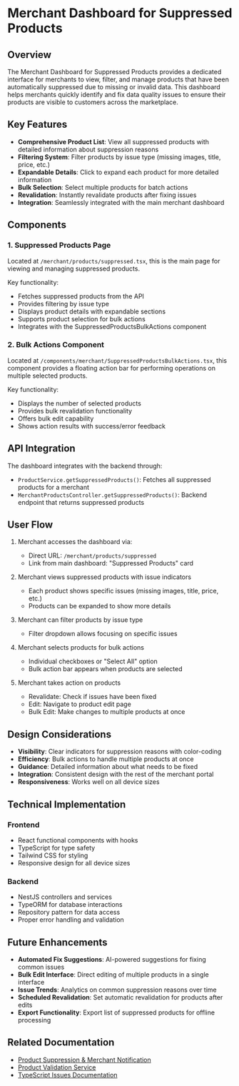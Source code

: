 # Merchant Dashboard for Suppressed Products

## Overview

The Merchant Dashboard for Suppressed Products provides a dedicated interface for merchants to view, filter, and manage products that have been automatically suppressed due to missing or invalid data. This dashboard helps merchants quickly identify and fix data quality issues to ensure their products are visible to customers across the marketplace.

## Key Features

- **Comprehensive Product List**: View all suppressed products with detailed information about suppression reasons
- **Filtering System**: Filter products by issue type (missing images, title, price, etc.)
- **Expandable Details**: Click to expand each product for more detailed information
- **Bulk Selection**: Select multiple products for batch actions
- **Revalidation**: Instantly revalidate products after fixing issues
- **Integration**: Seamlessly integrated with the main merchant dashboard

## Components

### 1. Suppressed Products Page

Located at `/merchant/products/suppressed.tsx`, this is the main page for viewing and managing suppressed products.

Key functionality:
- Fetches suppressed products from the API
- Provides filtering by issue type
- Displays product details with expandable sections
- Supports product selection for bulk actions
- Integrates with the SuppressedProductsBulkActions component

### 2. Bulk Actions Component

Located at `/components/merchant/SuppressedProductsBulkActions.tsx`, this component provides a floating action bar for performing operations on multiple selected products.

Key functionality:
- Displays the number of selected products
- Provides bulk revalidation functionality
- Offers bulk edit capability
- Shows action results with success/error feedback

## API Integration

The dashboard integrates with the backend through:

- `ProductService.getSuppressedProducts()`: Fetches all suppressed products for a merchant
- `MerchantProductsController.getSuppressedProducts()`: Backend endpoint that returns suppressed products

## User Flow

1. Merchant accesses the dashboard via:
   - Direct URL: `/merchant/products/suppressed`
   - Link from main dashboard: "Suppressed Products" card

2. Merchant views suppressed products with issue indicators
   - Each product shows specific issues (missing images, title, price, etc.)
   - Products can be expanded to show more details

3. Merchant can filter products by issue type
   - Filter dropdown allows focusing on specific issues

4. Merchant selects products for bulk actions
   - Individual checkboxes or "Select All" option
   - Bulk action bar appears when products are selected

5. Merchant takes action on products
   - Revalidate: Check if issues have been fixed
   - Edit: Navigate to product edit page
   - Bulk Edit: Make changes to multiple products at once

## Design Considerations

- **Visibility**: Clear indicators for suppression reasons with color-coding
- **Efficiency**: Bulk actions to handle multiple products at once
- **Guidance**: Detailed information about what needs to be fixed
- **Integration**: Consistent design with the rest of the merchant portal
- **Responsiveness**: Works well on all device sizes

## Technical Implementation

### Frontend

- React functional components with hooks
- TypeScript for type safety
- Tailwind CSS for styling
- Responsive design for all device sizes

### Backend

- NestJS controllers and services
- TypeORM for database interactions
- Repository pattern for data access
- Proper error handling and validation

## Future Enhancements

- **Automated Fix Suggestions**: AI-powered suggestions for fixing common issues
- **Bulk Edit Interface**: Direct editing of multiple products in a single interface
- **Issue Trends**: Analytics on common suppression reasons over time
- **Scheduled Revalidation**: Set automatic revalidation for products after edits
- **Export Functionality**: Export list of suppressed products for offline processing

## Related Documentation

- [Product Suppression & Merchant Notification](/docs/PRODUCT_SUPPRESSION.md)
- [Product Validation Service](/backend/src/modules/products/services/README.md)
- [TypeScript Issues Documentation](/TYPESCRIPT-ISSUES.md)
